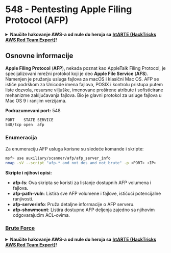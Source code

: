 # 548 - Pentesting Apple Filing Protocol (AFP)

<details>

<summary><strong>Naučite hakovanje AWS-a od nule do heroja sa</strong> <a href="https://training.hacktricks.xyz/courses/arte"><strong>htARTE (HackTricks AWS Red Team Expert)</strong></a><strong>!</strong></summary>

Drugi načini podrške HackTricks-u:

* Ako želite da vidite **vašu kompaniju reklamiranu na HackTricks-u** ili **preuzmete HackTricks u PDF formatu** proverite [**SUBSCRIPTION PLANS**](https://github.com/sponsors/carlospolop)!
* Nabavite [**zvanični PEASS & HackTricks swag**](https://peass.creator-spring.com)
* Otkrijte [**The PEASS Family**](https://opensea.io/collection/the-peass-family), našu kolekciju ekskluzivnih [**NFT-ova**](https://opensea.io/collection/the-peass-family)
* **Pridružite se** 💬 [**Discord grupi**](https://discord.gg/hRep4RUj7f) ili [**telegram grupi**](https://t.me/peass) ili nas **pratite** na **Twitter-u** 🐦 [**@carlospolopm**](https://twitter.com/hacktricks\_live)**.**
* **Podelite svoje hakovanje trikove slanjem PR-ova na** [**HackTricks**](https://github.com/carlospolop/hacktricks) i [**HackTricks Cloud**](https://github.com/carlospolop/hacktricks-cloud) github repozitorijume.

</details>

## Osnovne informacije

**Apple Filing Protocol** (**AFP**), nekada poznat kao AppleTalk Filing Protocol, je specijalizovani mrežni protokol koji je deo **Apple File Service** (**AFS**). Namenjen je pružanju usluga fajlova za macOS i klasični Mac OS. AFP se ističe podrškom za Unicode imena fajlova, POSIX i kontrolu pristupa putem liste dozvola, resursne viljuške, imenovane proširene atribute i sofisticirane mehanizme zaključavanja fajlova. Bio je glavni protokol za usluge fajlova u Mac OS 9 i ranijim verzijama.

**Podrazumevani port:** 548

```bash
PORT    STATE SERVICE
548/tcp open  afp
```

### **Enumeracija**

Za enumeraciju AFP usluga korisne su sledeće komande i skripte:

```bash
msf> use auxiliary/scanner/afp/afp_server_info
nmap -sV --script "afp-* and not dos and not brute" -p <PORT> <IP>
```

**Skripte i njihovi opisi:**

* **afp-ls**: Ova skripta se koristi za listanje dostupnih AFP volumena i fajlova.
* **afp-path-vuln**: Listira sve AFP volumene i fajlove, ističući potencijalne ranjivosti.
* **afp-serverinfo**: Pruža detaljne informacije o AFP serveru.
* **afp-showmount**: Listira dostupne AFP deljenja zajedno sa njihovim odgovarajućim ACL-ovima.

### [**Brute Force**](../generic-methodologies-and-resources/brute-force.md#afp)

<details>

<summary><strong>Naučite hakovanje AWS-a od nule do heroja sa</strong> <a href="https://training.hacktricks.xyz/courses/arte"><strong>htARTE (HackTricks AWS Red Team Expert)</strong></a><strong>!</strong></summary>

Drugi načini podrške HackTricks-u:

* Ako želite da vidite **vašu kompaniju reklamiranu na HackTricks-u** ili **preuzmete HackTricks u PDF formatu** Proverite [**SUBSCRIPTION PLANS**](https://github.com/sponsors/carlospolop)!
* Nabavite [**zvanični PEASS & HackTricks swag**](https://peass.creator-spring.com)
* Otkrijte [**The PEASS Family**](https://opensea.io/collection/the-peass-family), našu kolekciju ekskluzivnih [**NFT-ova**](https://opensea.io/collection/the-peass-family)
* **Pridružite se** 💬 [**Discord grupi**](https://discord.gg/hRep4RUj7f) ili [**telegram grupi**](https://t.me/peass) ili nas **pratite** na **Twitter-u** 🐦 [**@carlospolopm**](https://twitter.com/hacktricks\_live)**.**
* **Podelite svoje hakovanje trikove slanjem PR-ova na** [**HackTricks**](https://github.com/carlospolop/hacktricks) i [**HackTricks Cloud**](https://github.com/carlospolop/hacktricks-cloud) github repozitorijume.

</details>

